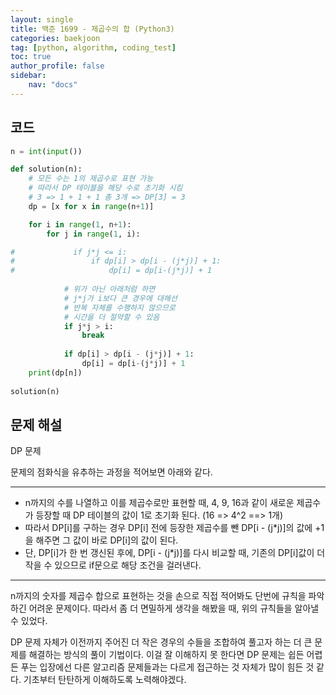 ```yaml
---
layout: single
title: 백준 1699 - 제곱수의 합 (Python3)
categories: baekjoon
tag: [python, algorithm, coding_test]
toc: true 
author_profile: false
sidebar:
    nav: "docs"
---
```


## 코드

```python
n = int(input())

def solution(n):
    # 모든 수는 1의 제곱수로 표현 가능
    # 따라서 DP 테이블을 해당 수로 초기화 시킴
    # 3 => 1 + 1 + 1 총 3개 => DP[3] = 3
    dp = [x for x in range(n+1)]

    for i in range(1, n+1):
        for j in range(1, i):

#             if j*j <= i:
#                 if dp[i] > dp[i - (j*j)] + 1:
#                     dp[i] = dp[i-(j*j)] + 1
            
            # 위가 아닌 아래처럼 하면
            # j*j가 i보다 큰 경우에 대해선
            # 반복 자체를 수행하지 않으므로
            # 시간을 더 절약할 수 있음
            if j*j > i:
                break
                
            if dp[i] > dp[i - (j*j)] + 1:
                dp[i] = dp[i-(j*j)] + 1
    print(dp[n])                    
    
solution(n)
```



## 문제 해설

DP 문제

문제의 점화식을 유추하는 과정을 적어보면 아래와 같다.

---

- n까지의 수를 나열하고 이를 제곱수로만 표현할 때, 4, 9, 16과 같이 새로운 제곱수가 등장할 때 DP 테이블의 값이 1로 초기화 된다. (16 => 4^2 ==> 1개)
- 따라서 DP[i]를 구하는 경우 DP[i] 전에 등장한 제곱수를 뺀 DP[i - (j*j)]의 값에 +1을 해주면 그 값이 바로 DP[i]의 값이 된다.
- 단, DP[i]가 한 번 갱신된 후에, DP[i - (j*j)]를 다시 비교할 때, 기존의 DP[i]값이 더 작을 수 있으므로 if문으로 해당 조건을 걸러낸다.

---

n까지의 숫자를 제곱수 합으로 표현하는 것을 손으로 직접 적어봐도 단번에 규칙을 파악하긴 어려운 문제이다. 따라서 좀 더 면밀하게 생각을 해봤을 때, 위의 규칙들을 알아낼 수 있었다.

DP 문제 자체가 이전까지 주어진 더 작은 경우의 수들을 조합하여 풀고자 하는 더 큰 문제를 해결하는 방식의 풀이 기법이다. 이걸 잘 이해하지 못 한다면 DP 문제는 쉽든 어렵든 푸는 입장에선 다른 알고리즘 문제들과는 다르게 접근하는 것 자체가 많이 힘든 것 같다. 기초부터 탄탄하게 이해하도록 노력해야겠다.
